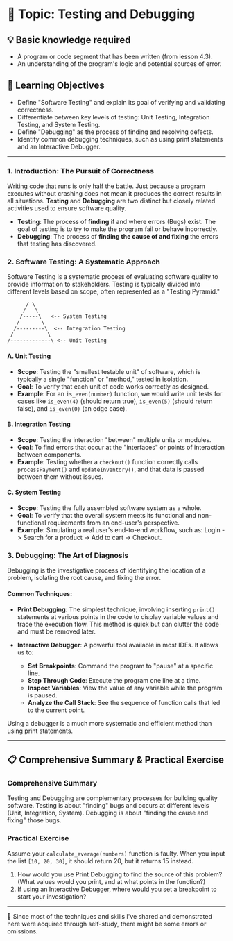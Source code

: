 # 📖 Topic: Testing and Debugging

## 💡 Basic knowledge required

- A program or code segment that has been written (from lesson 4.3).
- An understanding of the program's logic and potential sources of error.

## 🎯 Learning Objectives

- Define "Software Testing" and explain its goal of verifying and validating correctness.
- Differentiate between key levels of testing: Unit Testing, Integration Testing, and System Testing.
- Define "Debugging" as the process of finding and resolving defects.
- Identify common debugging techniques, such as using print statements and an Interactive Debugger.

---

### 1. Introduction: The Pursuit of Correctness

Writing code that runs is only half the battle. Just because a program executes without crashing does not mean it produces the correct results in all situations. **Testing** and **Debugging** are two distinct but closely related activities used to ensure software quality.

-   **Testing**: The process of **finding** if and where errors (Bugs) exist. The goal of testing is to try to make the program fail or behave incorrectly.
-   **Debugging**: The process of **finding the cause of and fixing** the errors that testing has discovered.

### 2. Software Testing: A Systematic Approach

Software Testing is a systematic process of evaluating software quality to provide information to stakeholders. Testing is typically divided into different levels based on scope, often represented as a "Testing Pyramid."

```
      / \
     /   \
    /-----\   <-- System Testing
   /       \
  /---------\  <-- Integration Testing
 /           \
/-------------\ <-- Unit Testing
```

#### A. Unit Testing

-   **Scope**: Testing the "smallest testable unit" of software, which is typically a single "function" or "method," tested in isolation.
-   **Goal**: To verify that each unit of code works correctly as designed.
-   **Example**: For an `is_even(number)` function, we would write unit tests for cases like `is_even(4)` (should return true), `is_even(5)` (should return false), and `is_even(0)` (an edge case).

#### B. Integration Testing

-   **Scope**: Testing the interaction "between" multiple units or modules.
-   **Goal**: To find errors that occur at the "interfaces" or points of interaction between components.
-   **Example**: Testing whether a `checkout()` function correctly calls `processPayment()` and `updateInventory()`, and that data is passed between them without issues.

#### C. System Testing

-   **Scope**: Testing the fully assembled software system as a whole.
-   **Goal**: To verify that the overall system meets its functional and non-functional requirements from an end-user's perspective.
-   **Example**: Simulating a real user's end-to-end workflow, such as: Login -> Search for a product -> Add to cart -> Checkout.

### 3. Debugging: The Art of Diagnosis

Debugging is the investigative process of identifying the location of a problem, isolating the root cause, and fixing the error.

#### Common Techniques:

-   **Print Debugging**: The simplest technique, involving inserting `print()` statements at various points in the code to display variable values and trace the execution flow. This method is quick but can clutter the code and must be removed later.

-   **Interactive Debugger**: A powerful tool available in most IDEs. It allows us to:
    -   **Set Breakpoints**: Command the program to "pause" at a specific line.
    -   **Step Through Code**: Execute the program one line at a time.
    -   **Inspect Variables**: View the value of any variable while the program is paused.
    -   **Analyze the Call Stack**: See the sequence of function calls that led to the current point.

Using a debugger is a much more systematic and efficient method than using print statements.

---

## 📋 Comprehensive Summary & Practical Exercise

### Comprehensive Summary

Testing and Debugging are complementary processes for building quality software. Testing is about "finding" bugs and occurs at different levels (Unit, Integration, System). Debugging is about "finding the cause and fixing" those bugs.

### Practical Exercise

Assume your `calculate_average(numbers)` function is faulty. When you input the list `[10, 20, 30]`, it should return 20, but it returns 15 instead.
1.  How would you use Print Debugging to find the source of this problem? (What values would you print, and at what points in the function?)
2.  If using an Interactive Debugger, where would you set a breakpoint to start your investigation?

---

📍 Since most of the techniques and skills I've shared and demonstrated here were acquired through self-study, there might be some errors or omissions.
